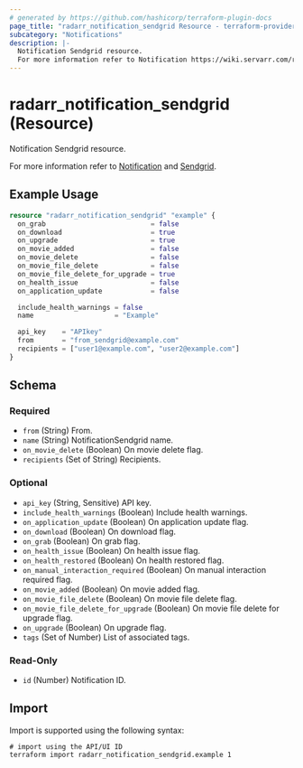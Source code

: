 ```yaml
---
# generated by https://github.com/hashicorp/terraform-plugin-docs
page_title: "radarr_notification_sendgrid Resource - terraform-provider-radarr"
subcategory: "Notifications"
description: |-
  Notification Sendgrid resource.
  For more information refer to Notification https://wiki.servarr.com/radarr/settings#connect and Sendgrid https://wiki.servarr.com/radarr/supported#sendgrid.
---
```


# radarr_notification_sendgrid (Resource)

<!-- subcategory:Notifications -->Notification Sendgrid resource.
For more information refer to [Notification](https://wiki.servarr.com/radarr/settings#connect) and [Sendgrid](https://wiki.servarr.com/radarr/supported#sendgrid).

## Example Usage

```terraform
resource "radarr_notification_sendgrid" "example" {
  on_grab                          = false
  on_download                      = true
  on_upgrade                       = true
  on_movie_added                   = false
  on_movie_delete                  = false
  on_movie_file_delete             = false
  on_movie_file_delete_for_upgrade = true
  on_health_issue                  = false
  on_application_update            = false

  include_health_warnings = false
  name                    = "Example"

  api_key    = "APIkey"
  from       = "from_sendgrid@example.com"
  recipients = ["user1@example.com", "user2@example.com"]
}
```

<!-- schema generated by tfplugindocs -->
## Schema

### Required

- `from` (String) From.
- `name` (String) NotificationSendgrid name.
- `on_movie_delete` (Boolean) On movie delete flag.
- `recipients` (Set of String) Recipients.

### Optional

- `api_key` (String, Sensitive) API key.
- `include_health_warnings` (Boolean) Include health warnings.
- `on_application_update` (Boolean) On application update flag.
- `on_download` (Boolean) On download flag.
- `on_grab` (Boolean) On grab flag.
- `on_health_issue` (Boolean) On health issue flag.
- `on_health_restored` (Boolean) On health restored flag.
- `on_manual_interaction_required` (Boolean) On manual interaction required flag.
- `on_movie_added` (Boolean) On movie added flag.
- `on_movie_file_delete` (Boolean) On movie file delete flag.
- `on_movie_file_delete_for_upgrade` (Boolean) On movie file delete for upgrade flag.
- `on_upgrade` (Boolean) On upgrade flag.
- `tags` (Set of Number) List of associated tags.

### Read-Only

- `id` (Number) Notification ID.

## Import

Import is supported using the following syntax:

```shell
# import using the API/UI ID
terraform import radarr_notification_sendgrid.example 1
```
